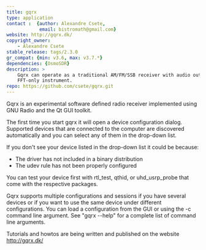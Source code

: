 ```yaml
---
title: gqrx
type: application
contact :  {author: Alexandre Csete,
            email: bistromath@gmail.com}
website: http://gqrx.dk/
copyright_owner:
    - Alexandre Csete
stable_release: tags/2.3.0
gr_compat: {min: v3.6, max: v3.7.*}
dependencies: {OsmoSDR}
description: >
    Gqrx can operate as a traditional AM/FM/SSB receiver with audio output or as an
    FFT-only instrument.
repo: https://github.com/csete/gqrx.git
---
```


Gqrx is an experimental software defined radio receiver implemented using GNU
Radio and the Qt GUI toolkit.

The first time you start gqrx it will open a device configuration dialog.
Supported devices that are connected to the computer are discovered
automatically and you can select any of them in the drop-down list.

If you don't see your device listed in the drop-down list it could be because:

* The driver has not included in a binary distribution
* The udev rule has not been properly configured

You can test your device first with rtl_test, qthid, or uhd_usrp_probe that
come with the respective packages.

Gqrx supports multiple configurations and sessions if you have several devices
or if you want to use the same device under different configurations. You can
load a configuration from the GUI or using the -c command line argument. See
"gqrx --help" for a complete list of command line arguments.

Tutorials and howtos are being written and published on the website
http://gqrx.dk/
